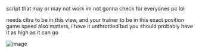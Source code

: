 script that may or may not work im not gonna check for everyones pc lol

needs citra to be in this view, and your trainer to be in this exact position
game speed also matters, i have it unthrottled but you should probably have it as high as it can go

![image](https://github.com/user-attachments/assets/ac7c8021-3775-4418-b712-3c9ca985a1ac)
